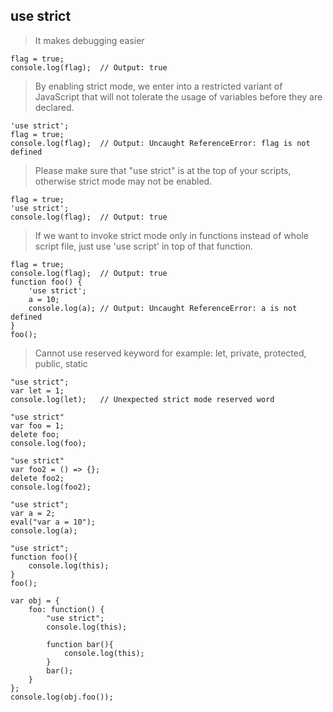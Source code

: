 ## use strict

> It makes debugging easier

```
flag = true;
console.log(flag);  // Output: true
```

> By enabling strict mode, we enter into a restricted variant of JavaScript that will not tolerate the usage of variables before they are declared.

```
'use strict';
flag = true;
console.log(flag);	// Output: Uncaught ReferenceError: flag is not defined
```

> Please make sure that "use strict" is at the top of your scripts, otherwise strict mode may not be enabled.

```
flag = true;
'use strict';
console.log(flag);  // Output: true
```

> If we want to invoke strict mode only in functions instead of whole script file, just use 'use script' in top of that function.

```
flag = true;
console.log(flag);  // Output: true
function foo() {
    'use strict';
    a = 10;
    console.log(a); // Output: Uncaught ReferenceError: a is not defined
}
foo();
```

> Cannot use reserved keyword for example: let, private, protected, public, static

```
"use strict";
var let = 1;
console.log(let);   // Unexpected strict mode reserved word
```

```
"use strict"
var foo = 1;
delete foo;
console.log(foo);
```

```
"use strict"
var foo2 = () => {};
delete foo2;
console.log(foo2);
```

```
"use strict";
var a = 2;
eval("var a = 10");
console.log(a);
```

```
"use strict";
function foo(){
    console.log(this);
}
foo();
```

```
var obj = {
    foo: function() {
        "use strict";
        console.log(this);

        function bar(){
            console.log(this);
        }
        bar();
    }
};
console.log(obj.foo());
```
